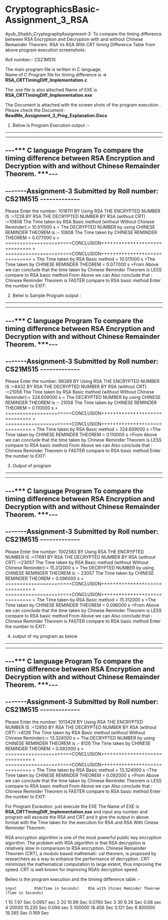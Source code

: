 # CryptographicsBasic-Assignment_3_RSA
Ayub_Shaikh_CryptographyAssignment-3: To compare the timing difference between RSA Encryption and Decryption with and without Chinese Remainder Theorem.
RSA Vs  RSA With CRT timing Difference Table from above program execution screenshots:

Roll number:- CS21M515 

The main program file is written in C language.                 
Name of C Program file for timing difference is => **RSA_CRTTimingDiff_Implementation.c**

The .exe file is also attached Name of EXE is **RSA_CRTTimingDiff_Implementation.exe**

The Document is attached with the screen shots of the program execution . Please check the 
Document- **ReadMe_Assignment_3_Prog_Explanation.Docs** 

1) Below is Program Execution output :- 

--------------------------------------------------------------------
--------------------------------------------------------------------
---*** C language Program To compare the timing difference between RSA Encryption and Decryption with and without Chinese Remainder Theorem.  ***---
--------------------------------------------------------------------
-------Assignment-3 Submitted by Roll number: CS21M515 -------------
--------------------------------------------------------------------
Please Enter the number:
1016111
BY Using RSA THE ENCRYPTED NUMBER IS
 :=1228
BY RSA THE DECRYPTED NUMBER BY RSA (without CRT)
 :=10808
The Time taken by RSA Basic method (without Without Chinese Reminder):= 10.511000 s =
The DECRYPTED NUMBER by using CHINESE REMINDER THEOREM is :-
10808
The Time taken by CHINESE REMINDER THEOREM  = 0.077000 s
 =  =======================CONCLUSION+++++++++++++++===============
 =  =======================CONCLUSION+++++++++++++++===============
 = The Time taken by RSA Basic method          = 10.511000 s
=The Time taken by CHINESE REMINDER THEOREM  = 0.077000 s
 =From Above we can conclude that the time taken by Chinese Reminder Theorem is LESS compare to RSA basic method
From Above we can Also conclude that : Chinese Reminder Theorem is FASTER compare to RSA basic method
Enter the number to EXIT:

2) Belwi is Sample Program output :

--------------------------------------------------------------------
--------------------------------------------------------------------
---*** C language Program To compare the timing difference between RSA Encryption and Decryption with and without Chinese Remainder Theorem.  ***---
--------------------------------------------------------------------
-------Assignment-3 Submitted by Roll number: CS21M515 -------------
--------------------------------------------------------------------
Please Enter the number:
98389
BY Using RSA THE ENCRYPTED NUMBER IS
 :=8432
BY RSA THE DECRYPTED NUMBER BY RSA (without CRT)
 :=21058
The Time taken by RSA Basic method (without Without Chinese Reminder):= 324.609000 s =
The DECRYPTED NUMBER by using CHINESE REMINDER THEOREM is :-
21058
The Time taken by CHINESE REMINDER THEOREM  = 0.110000 s
 =  =======================CONCLUSION+++++++++++++++===============
 =  =======================CONCLUSION+++++++++++++++===============
 = The Time taken by RSA Basic method        = 324.609000 s
=The Time taken by CHINESE REMINDER THEOREM  = 0.110000 s
 =From Above we can conclude that the time taken by Chinese Reminder Theorem is LESS compare to RSA basic method
From Above we can Also conclude that : Chinese Reminder Theorem is FASTER compare to RSA basic method
Enter the number to EXIT:




3) Output of program 
--------------------------------------------------------------------
--------------------------------------------------------------------
---*** C language Program To compare the timing difference between RSA Encryption and Decryption with and without Chinese Remainder Theorem.  ***---
--------------------------------------------------------------------
-------Assignment-3 Submitted by Roll number: CS21M515 -------------
--------------------------------------------------------------------
Please Enter the number:
1002583
BY Using RSA THE ENCRYPTED NUMBER IS
 :=17691
BY RSA THE DECRYPTED NUMBER BY RSA (without CRT)
 :=23057
The Time taken by RSA Basic method (without Without Chinese Reminder):= 15.312000 s =
The DECRYPTED NUMBER by using CHINESE REMINDER THEOREM is :-
23057
The Time taken by CHINESE REMINDER THEOREM  = 0.096000 s
 =  =======================CONCLUSION+++++++++++++++===============
 =  =======================CONCLUSION+++++++++++++++===============
 = The Time taken by RSA Basic method          = 15.312000 s
=The Time taken by CHINESE REMINDER THEOREM  = 0.096000 s
 =From Above we can conclude that the time taken by Chinese Reminder Theorem is LESS compare to RSA basic method
From Above we can Also conclude that : Chinese Reminder Theorem is FASTER compare to RSA basic method
Enter the number to EXIT:


4) output of my program as below

--------------------------------------------------------------------
--------------------------------------------------------------------
---*** C language Program To compare the timing difference between RSA Encryption and Decryption with and without Chinese Remainder Theorem.  ***---
--------------------------------------------------------------------
-------Assignment-3 Submitted by Roll number: CS21M515 -------------
--------------------------------------------------------------------
Please Enter the number:
1013429
BY Using RSA THE ENCRYPTED NUMBER IS
 :=12850
BY RSA THE DECRYPTED NUMBER BY RSA (without CRT)
 :=8126
The Time taken by RSA Basic method (without Without Chinese Reminder):= 13.324000 s =
The DECRYPTED NUMBER by using CHINESE REMINDER THEOREM is :-
8126
The Time taken by CHINESE REMINDER THEOREM  = 0.092000 s
 =  =======================CONCLUSION+++++++++++++++===============
 =  =======================CONCLUSION+++++++++++++++===============
 = The Time taken by RSA Basic method          = 13.324000 s
=The Time taken by CHINESE REMINDER THEOREM  = 0.092000 s
 =From Above we can conclude that the time taken by Chinese Reminder Theorem is LESS compare to RSA basic method
From Above we can Also conclude that : Chinese Reminder Theorem is FASTER compare to RSA basic method
Enter the number to EXIT:

For Program Exceution: just execute the EXE The Name of EXE is **RSA_CRTTimingDiff_Implementation.exe**
and input any number and program will exceute the RSA and CRT and it give the output in above format with the 
Time taken for the execution for RSA and RSA With Cinese Reminder Theorem.

RSA encryption algorithm is one of the most powerful public key encryption algorithm. 
The problem with RSA algorithm is that RSA decryption is relatively slow in comparison to RSA encryption.
Chinese Remainder Theorem (CRT), a modulo based mathemati- cal theorem, is proposed by researchers as a way to enhance the performance of decryption. 
CRT minimizes the mathematical computation to large extent, thus improving the speed. CRT is well known for improving RSA’s decryption speed.


Belwo is the program execution and the timimg difference table :-


	input	     RSA(Time in Seconds)	 RSA with Chines Reminder Theorem (Time in Seconds)
1	10		       7.97 Sec		                        0.0957 sec
2	20		       10.99 Sec		                0.0780 Sec
3	30		       9.26 Sec	   	                    	 0.06 sec
4	20000		       15.235 Sec		                0.094 sec
5	100000		      18.456 Sec		                0.121 Sec
6        800000 	       19.385 Sec	                       0.169 Sec



